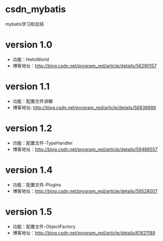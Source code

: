 # csdn_mybatis
mybatis学习和总结
# version 1.0 
* 功能：HelloWorld
* 博客地址：http://blog.csdn.net/program_red/article/details/56290157

# version 1.1
* 功能：配置文件讲解
* 博客地址: http://blog.csdn.net/program_red/article/details/56838689

# version 1.2
* 功能：配置文件-TypeHandler
* 博客地址：http://blog.csdn.net/program_red/article/details/59486557

# version 1.4
* 功能：配置文件-Plugins
* 博客地址：http://blog.csdn.net/program_red/article/details/59528007

# version 1.5 
* 功能：配置文件-ObjectFactory
* 博客地址：http://blog.csdn.net/program_red/article/details/61621189
